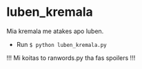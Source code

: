 # luben_kremala
Mia kremala me atakes apo luben.

- Run `$ python luben_kremala.py`

!!! Mi koitas to ranwords.py tha fas spoilers !!!
